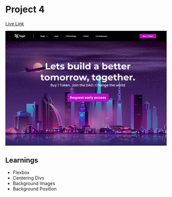 # Project 4

[Live Link](https://ineuron-assignment-5.netlify.app/)

![project thumbnail](5.png)

## Learnings

- Flexbox
- Centering Divs
- Background Images
- Background Position